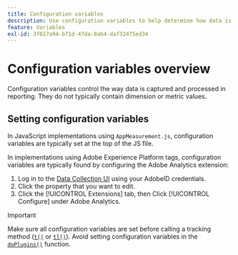 ```yaml
---
title: Configuration variables
description: Use configuration variables to help determine how data is collected.
feature: Variables
exl-id: 3f017a94-b71d-47da-8ab4-daf32475ed34
---
```

# Configuration variables overview

Configuration variables control the way data is captured and processed in reporting. They do not typically contain dimension or metric values.

## Setting configuration variables

In JavaScript implementations using `AppMeasurement.js`, configuration variables are typically set at the top of the JS file.

In implementations using Adobe Experience Platform tags, configuration variables are typically found by configuring the Adobe Analytics extension:

1. Log in to the [Data Collection UI](https://experience.adobe.com/data-collection) using your AdobeID credentials.
1. Click the property that you want to edit.
1. Click the [!UICONTROL Extensions] tab, then Click [!UICONTROL Configure] under Adobe Analytics.

>[!IMPORTANT]
>
>Make sure all configuration variables are set before calling a tracking method ([`t()`](../functions/t-method.md) or [`tl()`](../functions/tl-method.md)). Avoid setting configuration variables in the [`doPlugins()`](../functions/doplugins.md) function.
